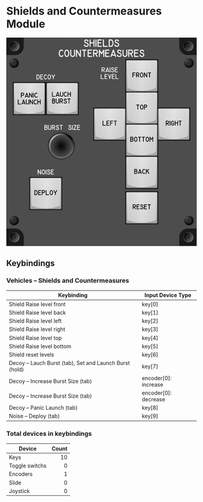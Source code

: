 # Shields and Countermeasures Module

![Shields and Counter Measures Module](images/ShieldsCountermeasuresModule_110mmWidth.png)

## Keybindings

### Vehicles – Shields and Countermeasures

| Keybinding                                             | Input Device Type    |
| ------------------------------------------------------ | -------------------- |
| Shield Raise level front                               | key[0]               |
| Shield Raise level back                                | key[1]               |
| Shield Raise level left                                | key[2]               |
| Shield Raise level right                               | key[3]               |
| Shield Raise level top                                 | key[4]               |
| Shield Raise level bottom                              | key[5]               |
| Shield reset levels                                    | key[6]               |
| Decoy – Lauch Burst (tab), Set and Launch Burst (hold) | key[7]               |
| Decoy – Increase Burst Size (tab)                      | encoder[0]: increase |
| Decoy – Increase Burst Size (tab)                      | encoder[0]: decrease |
| Decoy – Panic Launch (tab)                             | key[8]               |
| Noise – Deploy (tab)                                   | key[9]               |

### Total devices in keybindings

| Device               | Count  |
| -------------------- | -----: |
| Keys                 |     10 |
| Toggle switchs       |      0 |
| Encoders             |      1 |
| Slide                |      0 |
| Joystick             |      0 |
